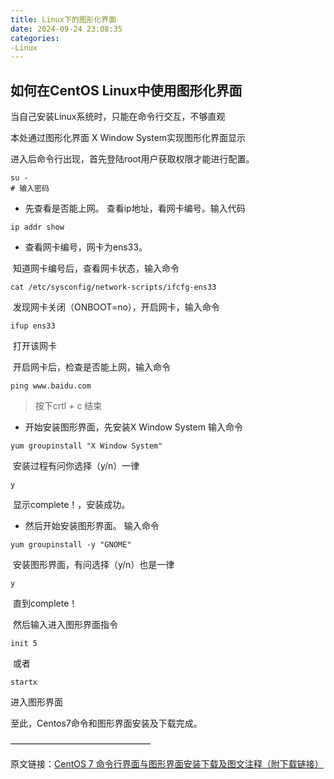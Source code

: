 ```yaml
---
title: Linux下的图形化界面
date: 2024-09-24 23:08:35
categories:
-Linux
---
```

## 如何在CentOS Linux中使用图形化界面

当自己安装Linux系统时，只能在命令行交互，不够直观

本处通过图形化界面 X Window System实现图形化界面显示

进入后命令行出现，首先登陆root用户获取权限才能进行配置。

```shell
su -
# 输入密码
```

* 先查看是否能上网。
  查看ip地址，看网卡编号。输入代码

```shell
ip addr show
```

* 查看网卡编号，网卡为ens33。

​	知道网卡编号后，查看网卡状态，输入命令

```shell
cat /etc/sysconfig/network-scripts/ifcfg-ens33
```

​	发现网卡关闭（ONBOOT=no），开启网卡，输入命令

```shell
ifup ens33
```

​	打开该网卡

​	开启网卡后，检查是否能上网，输入命令

```shell
ping www.baidu.com
```

> 按下crtl + c 结束

* 开始安装图形界面，先安装X Window System
  输入命令

```shell
yum groupinstall "X Window System"
```

​	安装过程有问你选择（y/n）一律

```shell
y
```

​	显示complete！，安装成功。

* 然后开始安装图形界面。
  输入命令

```shell
yum groupinstall -y "GNOME"
```

​	安装图形界面，有问选择（y/n）也是一律

```shell
y
```

​	直到complete！


​	然后输入进入图形界面指令

```shell
init 5
```

​	或者

```shell
startx
```

进入图形界面

至此，Centos7命令和图形界面安装及下载完成。

————————————————

原文链接：[CentOS 7 命令行界面与图形界面安装下载及图文注释（附下载链接）](https://blog.csdn.net/weixin_47903763/article/details/109011614)

